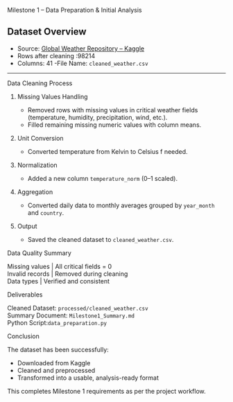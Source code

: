   Milestone 1 – Data Preparation & Initial Analysis

## Dataset Overview
- Source: [Global Weather Repository – Kaggle](https://www.kaggle.com/datasets/nelgiriyewithana/global-weather-repository/data)  
- Rows after cleaning :98214
- Columns: 41
-File Name: `cleaned_weather.csv`

---

Data Cleaning Process

1. Missing Values Handling
   - Removed rows with missing values in critical weather fields (temperature, humidity, precipitation, wind, etc.).
   - Filled remaining missing numeric values with column means.

2. Unit Conversion
   - Converted temperature from Kelvin to Celsius f needed.

3. Normalization
   - Added a new column `temperature_norm` (0–1 scaled).

4. Aggregation
   - Converted daily data to monthly averages grouped by `year_month` and `country`.

5. Output
   - Saved the cleaned dataset to `cleaned_weather.csv`.



 Data Quality Summary

                                         
 Missing values          | All critical fields = 0     
 Invalid records         | Removed during cleaning     
 Data types              | Verified and consistent     
                   

 Deliverables

Cleaned Dataset: `processed/cleaned_weather.csv`  
Summary Document: `Milestone1_Summary.md`  
Python Script:`data_preparation.py`



 Conclusion

The dataset has been successfully:
- Downloaded from Kaggle  
- Cleaned and preprocessed  
- Transformed into a usable, analysis-ready format

This completes Milestone 1 requirements as per the project workflow. 
